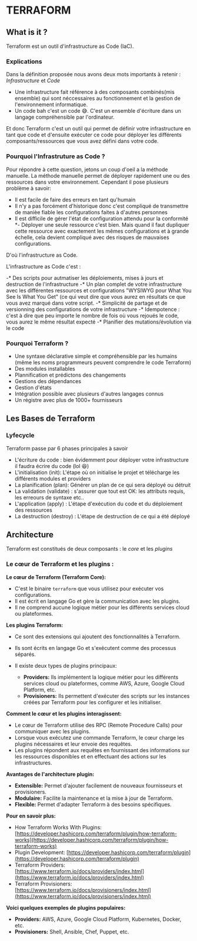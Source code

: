 #  TERRAFORM

## What is it ?

Terraform est un outil d'infrastructure as Code (IaC).

### Explications

Dans la définition proposée nous avons deux mots importants à retenir : *Infrastructure* et *Code*

* Une infrastructure fait référence à des composants combinés(mis ensemble) qui sont néccessaires au fonctionnement et la gestion de l'environnement informatique.
* Un code bah c'est un code 😅. C'est un ensemble d'écriture dans un langage compréhensible par l'ordinateur.

Et donc Terraform c'est un outil qui permet de définir votre infrastructure en tant que code et d'ensuite exécuter ce code pour déployer les différents composants/ressources que vous avez défini dans votre code.

### Pourquoi l'Infrastruture as Code ?

Pour répondre à cette question, jetons un coup d'oeil a la méthode manuelle.
La méthode manuelle permet de déployer rapidement une ou des ressources dans votre environnement. Cependant il pose plusieurs problème à savoir:
* Il est facile de faire des erreurs en tant qu'humain
* Il n'y a pas forcément d'historique donc c'est compliqué de transmettre de manièe fiable les configurations faites à d'autres personnes
* Il est difficile de gérer l'état de configuration attendu pour la conformité
*- Déployer une seule ressource c'est bien. Mais quand il faut dupliquer cette ressource avec exactement les mêmes configurations et à grande échelle, cela devient compliqué avec des risques de mauvaises configurations.

D'où l'infrastructure as Code.

L'infrastructure as Code c'est :

-* Des scripts pour autmatiser les déploiements, mises à jours et destruction de l'infrastructure
-* Un plan complet de votre infrastructure avec les différentes ressources et configurations "WYSIWYG pour What You See Is What You Get" (ce qui veut dire que vous aurez en résultats ce que vous avez marqué dans votre script.
-* Simplicité de partage et de versionning des configurations de votre infrastructure
-* Idempotence : c'est à dire que peu importe le nombre de fois où vous rejoués le code, vous aurez le même résultat expecté
-* Planifier des mutations/évolution via le code

### Pourquoi Terraform ?

* Une syntaxe déclarative simple et compréhensible par les humains (même les noms programmeurs peuvent comprendre le code Terraform)
* Des modules installables
* Plannification et prédictons des changements
* Gestions des dépendances
* Gestion d'états
* Intégration possible avec plusieurs d'autres langages connus
* Un régistre avec plus de 1000+ fournisseurs


## Les Bases de Terraform

### Lyfecycle

Terraform passe par 6 phases principales à savoir

* L'écriture du code : bien évidemment pour déployer votre infrastructure il faudra écrire du code (lol 😆)
* L'initialisation (init): L'étape où on initialise le projet et télécharge les différents modules et providers
* La planification (plan): Générer un plan de ce qui sera déployé ou détruit
* La validation (validate) : s'assurer que tout est OK: les attributs requis, les erreours de syntaxe etc..
* L'application (apply) : L'étape d'exécution du code et du déploiement des ressources
* La destruction (destroy) : L'étape de destruction de ce qui a été déployé

## Architecture

Terraform est constitués de deux composants : le *core* et les *plugins*


### Le cœur de Terraform et les plugins :

**Le cœur de Terraform (Terraform Core):**

* C'est le binaire `terraform` que vous utilisez pour exécuter vos configurations.
* Il est écrit en langage Go et gère la communication avec les plugins.
* Il ne comprend aucune logique métier pour les différents services cloud ou plateformes.

**Les plugins Terraform:**

* Ce sont des extensions qui ajoutent des fonctionnalités à Terraform.
* Ils sont écrits en langage Go et s'exécutent comme des processus séparés.
* Il existe deux types de plugins principaux:

    * **Providers:** Ils implémentent la logique métier pour les différents services cloud ou plateformes, comme AWS, Azure, Google Cloud Platform, etc.
    * **Provisioners:** Ils permettent d'exécuter des scripts sur les instances créées par Terraform pour les configurer et les initialiser.

**Comment le cœur et les plugins interagissent:**

* Le cœur de Terraform utilise des RPC (Remote Procedure Calls) pour communiquer avec les plugins.
* Lorsque vous exécutez une commande Terraform, le cœur charge les plugins nécessaires et leur envoie des requêtes.
* Les plugins répondent aux requêtes en fournissant des informations sur les ressources disponibles et en effectuant des actions sur les infrastructures.

**Avantages de l'architecture plugin:**

* **Extensible:** Permet d'ajouter facilement de nouveaux fournisseurs et provisioners.
* **Modulaire:** Facilite la maintenance et la mise à jour de Terraform.
* **Flexible:** Permet d'adapter Terraform à des besoins spécifiques.

**Pour en savoir plus:**

* How Terraform Works With Plugins: [https://developer.hashicorp.com/terraform/plugin/how-terraform-works](https://developer.hashicorp.com/terraform/plugin/how-terraform-works)
* Plugin Development: [https://developer.hashicorp.com/terraform/plugin](https://developer.hashicorp.com/terraform/plugin)
* Terraform Providers: [https://www.terraform.io/docs/providers/index.html](https://www.terraform.io/docs/providers/index.html)
* Terraform Provisioners: [https://www.terraform.io/docs/provisioners/index.html](https://www.terraform.io/docs/provisioners/index.html)

**Voici quelques exemples de plugins populaires:**

* **Providers:** AWS, Azure, Google Cloud Platform, Kubernetes, Docker, etc.
* **Provisioners:** Shell, Ansible, Chef, Puppet, etc.
